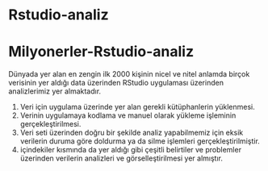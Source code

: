 # Rstudio-analiz
# Milyonerler-Rstudio-analiz

Dünyada yer alan en zengin ilk 2000 kişinin nicel ve nitel anlamda birçok verisinin yer aldığı data üzerinden RStudio uygulaması üzerinden analizlerimiz yer almaktadır.

1) Veri için uygulama üzerinde yer alan gerekli kütüphanlerin yüklenmesi.
2) Verinin uygulamaya kodlama ve manuel olarak yükleme işleminin gerçekleştirilmesi.
3) Veri seti üzerinden doğru bir şekilde analiz yapabilmemiz için eksik verilerin duruma göre doldurma ya da silme işlemleri gerçekleştirilmiştir.
4) içindekiler kısmında da yer aldığı gibi çeşitli belirtiler ve problemler üzerinden verilerin analizleri ve görselleştirilmesi yer almıştır.


